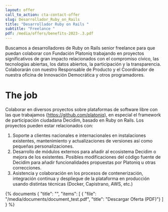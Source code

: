 ```yaml
---
layout: offer
call_to_action: cta-contact-offer
slug: Desarrollador_Ruby_on_Rails
title: "Desarrollador Ruby on Rails "
subtitle: "Freelance "
pdf: /media/offers/benefits-2023-.3.pdf
---
```



Buscamos a desarrolladores de Ruby on Rails senior freelance para que puedan colaborar con Fundación Platoniq trabajando en proyectos significativos de gran impacto relacionados con el compromiso cívico, las tecnologías abiertas, los datos abiertos, la participación y la transparencia. Colaborarán con nuestro Responsable de Producto y el Coordinador de nuestra oficina de Innovación Democrática y otros programadores. 

# The job

Colaborar en diversos proyectos sobre plataformas de software libre con las que trabajamos (https://github.com/platoniq), en especial el framework de participación ciudadana Decidim, basado en Ruby on Rails. Los proyectos pueden estar relacionados con: 

1. Soporte a clientes nacionales e internacionales en instalaciones existentes, mantenimiento y actualizaciones de versiones así como pequeñas personalizaciones.
2. Desarrollo de módulos externos para añadir al ecosistema Decidim o mejora de los existentes.
   Posibles modificaciones del código fuente de Decidim para añadir funcionalidades propuestas por Platoniq u otras correcciones.
3. Asistencia y colaboración en los procesos de contenerización, integración continua y despliegue de la plataforma en producción usando distintas técnicas (Docker, Capistrano, AWS, etc.)



{% documents 
{ "title": "", 
    "items": \[ 
        { "file": "/media/documents/document_test.pdf", 
          "title": "Descargar Oferta (PDF)"}
      ] 
    } 
%}